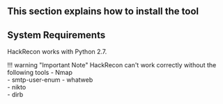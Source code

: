 This section explains how to install the tool
-----
## System Requirements
HackRecon works with Python 2.7.
      
!!! warning "Important Note"
HackRecon can't work correctly without the following tools
        - Nmap           
        - smtp-user-enum 
        - whatweb        
        - nikto          
        - dirb     
